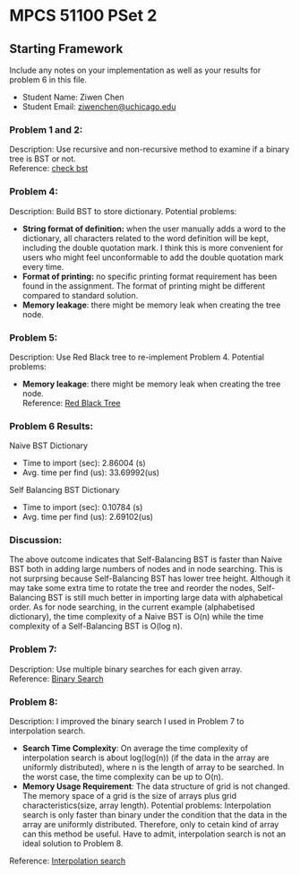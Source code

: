 # MPCS 51100 PSet 2
## Starting Framework

Include any notes on your implementation 
as well as your results for problem 6
in this file.

- Student Name: Ziwen Chen
- Student Email: ziwenchen@uchicago.edu	

### Problem 1 and 2:
Description: Use recursive and non-recursive method to examine if a binary tree is BST or not.  
Reference: [check bst](https://www.geeksforgeeks.org/a-program-to-check-if-a-binary-tree-is-bst-or-not/)

### Problem 4:
Description: Build BST to store dictionary.
Potential problems: 
- **String format of definition:** when the user manually adds a word to the dictionary, all characters related to the word definition will be kept, including the double quotation mark. I think this is more convenient for users who might feel unconformable to add the double quotation mark every time. 
- **Format of printing:** no specific printing format requirement has been found in the assignment. The format of printing might be different compared to standard solution.
- **Memory leakage**: there might be memory leak when creating the tree node.

### Problem 5:
Description: Use Red Black tree to re-implement Problem 4.
Potential problems: 
- **Memory leakage**: there might be memory leak when creating the tree node.  
Reference: [Red Black Tree](https://en.wikipedia.org/wiki/Red%E2%80%93black_tree)

### Problem 6 Results:
Naive BST Dictionary
- Time to import (sec): 2.86004 (s)
- Avg. time per find (us): 33.69992(us)

Self Balancing BST Dictionary
- Time to import (sec): 0.10784 (s)
- Avg. time per find (us): 2.69102(us)

### Discussion:
The above outcome indicates that Self-Balancing BST is faster than Naive BST both in adding large numbers of nodes and in node searching. This is not surprsing because Self-Balancing BST has lower tree height. Although it may take some extra time to rotate the tree and reorder the nodes, Self-Balancing BST is still much better in importing large data with alphabetical order. As for node searching, in the current example (alphabetised dictionary), the time complexity of a Naive BST is O(n) while the time complexity of a Self-Balancing BST is O(log n).

### Problem 7:
Description: Use multiple binary searches for each given array.  
Reference: [Binary Search](https://en.wikipedia.org/wiki/Binary_search_algorithm)

### Problem 8:
Description: I improved the binary search I used in Problem 7 to interpolation search. 
- **Search Time Complexity**: On average the time complexity of interpolation search is about log(log(n)) (if the data in the array are uniformly distributed), where n is the length of array to be searched. In the worst case, the time complexity can be up to O(n).
- **Memory Usage Requirement**: The data structure of grid is not changed. The memory space of a grid is the size of arrays plus grid characteristics(size, array length).
Potential problems: Interpolation search is only faster than binary under the condition that the data in the array are uniformly distributed. Therefore, only to cetain kind of array can this method be useful. Have to admit, interpolation search is not an ideal solution to Problem 8. 

Reference: [Interpolation search](https://en.wikipedia.org/wiki/Interpolation_search)